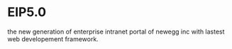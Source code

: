 # EIP5.0
the new generation of enterprise intranet portal of newegg inc with lastest web developement framework.
